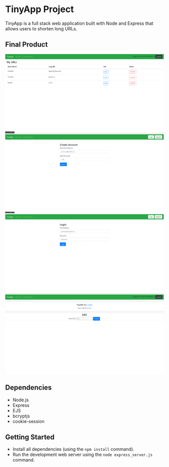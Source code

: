 # TinyApp Project

TinyApp is a full stack web application built with Node and Express that allows users to shorten long URLs.

## Final Product

!["Home Page"](https://github.com/B-Rob97/tinyapp/blob/5575e410cb6de23f21d06bfa878bee116a83deb9/docs/home-page.png?raw=true)
!["Register Page"](https://github.com/B-Rob97/tinyapp/blob/5575e410cb6de23f21d06bfa878bee116a83deb9/docs/register-page.png?raw=true)
!["Login Page"](https://github.com/B-Rob97/tinyapp/blob/5575e410cb6de23f21d06bfa878bee116a83deb9/docs/login-page.png?raw=true)
!["Edit Page"](https://github.com/B-Rob97/tinyapp/blob/5575e410cb6de23f21d06bfa878bee116a83deb9/docs/edit-page.png?raw=true)


## Dependencies

- Node.js
- Express
- EJS
- bcryptjs
- cookie-session

## Getting Started

- Install all dependencies (using the `npm install` command).
- Run the development web server using the `node express_server.js` command.